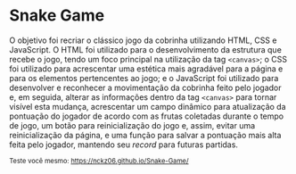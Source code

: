 <h1>Snake Game</h1>
<p>O objetivo foi recriar o clássico jogo da cobrinha utilizando HTML, CSS e JavaScript. O HTML foi utilizado para o desenvolvimento da estrutura que recebe o jogo, tendo um foco principal na utilização da tag <code>&#60;canvas&#62;</code>; o CSS foi utilizado para acrescentar uma estética mais agradável para a página e para os elementos pertencentes ao jogo; e o JavaScript foi utilizado para desenvolver e reconhecer a movimentação da cobrinha feito pelo jogador e, em seguida, alterar as informações dentro da tag <code>&#60;canvas&#62;</code> para tornar visível esta mudança, acrescentar um campo dinâmico para atualização da pontuação do jogador de acordo com as frutas coletadas durante o tempo de jogo, um botão para reinicialização do jogo e, assim, evitar uma reinicialização da página, e uma função para salvar a pontuação mais alta feita pelo jogador, mantendo seu <i>record</i> para futuras partidas.</p>
<small>Teste você mesmo: <a href="https://nckz06.github.io/Snake-Game/" target="_blank">https://nckz06.github.io/Snake-Game/</a></small>
